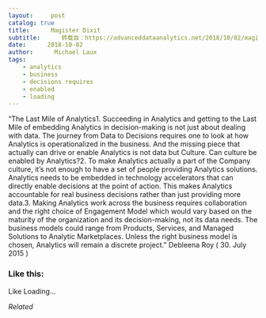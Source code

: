 ```yaml
---
layout:     post
catalog: true
title:      Magister Dixit
subtitle:      转载自：https://advanceddataanalytics.net/2018/10/02/magister-dixit-1362/
date:      2018-10-02
author:      Michael Laux
tags:
    - analytics
    - business
    - decisions requires
    - enabled
    - loading
---
```


“The Last Mile of Analytics1. Succeeding in Analytics and getting to the Last Mile of embedding Analytics in decision-making is not just about dealing with data. The journey from Data to Decisions requires one to look at how Analytics is operationalized in the business. And the missing piece that actually can drive or enable Analytics is not data but Culture. Can culture be enabled by Analytics?2. To make Analytics actually a part of the Company culture, it’s not enough to have a set of people providing Analytics solutions. Analytics needs to be embedded in technology accelerators that can directly enable decisions at the point of action. This makes Analytics accountable for real business decisions rather than just providing more data.3. Making Analytics work across the business requires collaboration and the right choice of Engagement Model which would vary based on the maturity of the organization and its decision-making, not its data needs. The business models could range from Products, Services, and Managed Solutions to Analytic Marketplaces. Unless the right business model is chosen, Analytics will remain a discrete project.” Debleena Roy ( 30. July 2015 )





### Like this:

Like Loading...


*Related*

